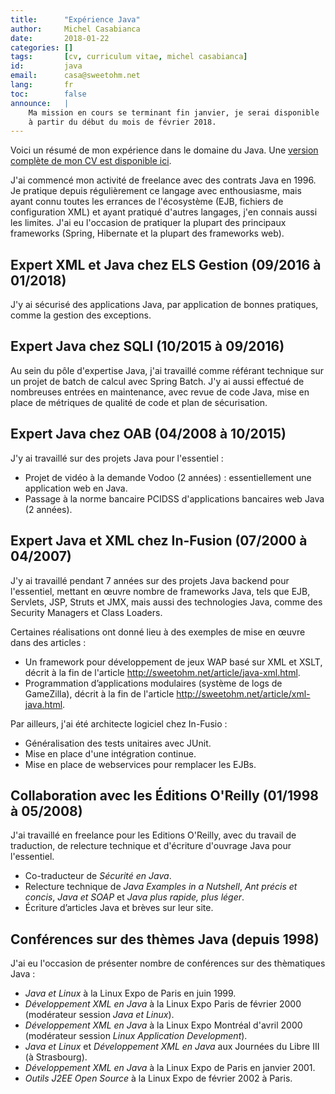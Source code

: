 ```yaml
---
title:      "Expérience Java"
author:     Michel Casabianca
date:       2018-01-22
categories: []
tags:       [cv, curriculum vitae, michel casabianca]
id:         java
email:      casa@sweetohm.net
lang:       fr
toc:        false
announce:   |
    Ma mission en cours se terminant fin janvier, je serai disponible
    à partir du début du mois de février 2018.
---
```


Voici un résumé de mon expérience dans le domaine du Java. Une [version complète de mon CV est disponible ici](http://sweetohm.net/resume/resume.html).

<!--more-->

J'ai commencé mon activité de freelance avec des contrats Java en 1996. Je pratique depuis régulièrement ce langage avec enthousiasme, mais ayant connu toutes les errances de l'écosystème (EJB, fichiers de configuration XML) et ayant pratiqué d'autres langages, j'en connais aussi les limites. J'ai eu l'occasion de pratiquer la plupart des principaux frameworks (Spring, Hibernate et la plupart des frameworks web).

Expert XML et Java chez ELS Gestion (09/2016 à 01/2018)
-------------------------------------------------------

J'y ai sécurisé des applications Java, par application de bonnes pratiques, comme la gestion des exceptions.

Expert Java chez SQLI (10/2015 à 09/2016)
-----------------------------------------

Au sein du pôle d'expertise Java, j'ai travaillé comme référant technique sur un projet de batch de calcul avec Spring Batch. J'y ai aussi effectué de nombreuses entrées en maintenance, avec revue de code Java, mise en place de métriques de qualité de code et plan de sécurisation.

Expert Java chez OAB (04/2008 à 10/2015)
----------------------------------------

J'y ai travaillé sur des projets Java pour l'essentiel :

- Projet de vidéo à la demande Vodoo (2 années) : essentiellement une application web en Java.
- Passage à la norme bancaire PCIDSS d'applications bancaires web Java (2 années).

Expert Java et XML chez In-Fusion (07/2000 à 04/2007)
-----------------------------------------------------

J'y ai travaillé pendant 7 années sur des projets Java backend pour l'essentiel, mettant en œuvre nombre de frameworks Java, tels que EJB, Servlets, JSP, Struts et JMX, mais aussi des technologies Java, comme des Security Managers et Class Loaders.

Certaines réalisations ont donné lieu à des exemples de mise en œuvre dans des articles :

- Un framework pour développement de jeux WAP basé sur XML et XSLT, décrit à la fin de l'article <http://sweetohm.net/article/java-xml.html>.
- Programmation d’applications modulaires (système de logs de GameZilla), décrit à la fin de l'article <http://sweetohm.net/article/xml-java.html>.

Par ailleurs, j'ai été architecte logiciel chez In-Fusio :

- Généralisation des tests unitaires avec JUnit.
- Mise en place d'une intégration continue.
- Mise en place de webservices pour remplacer les EJBs.

Collaboration avec les Éditions O'Reilly (01/1998 à 05/2008)
------------------------------------------------------------

J'ai travaillé en freelance pour les Editions O'Reilly, avec du travail de traduction, de relecture technique et d'écriture d'ouvrage Java pour l'essentiel.

- Co-traducteur de *Sécurité en Java*.
- Relecture technique de *Java Examples in a Nutshell*, *Ant précis et concis*, *Java et SOAP* et *Java plus rapide, plus léger*.
- Écriture d’articles Java et brèves sur leur site.

Conférences sur des thèmes Java (depuis 1998)
---------------------------------------------

J'ai eu l'occasion de présenter nombre de conférences sur des thèmatiques Java :

- *Java et Linux* à la Linux Expo de Paris en juin 1999.
- *Développement XML en Java* à la Linux Expo Paris de février 2000 (modérateur session *Java et Linux*).
- *Développement XML en Java* à la Linux Expo Montréal d'avril 2000 (modérateur session *Linux Application Development*).
- *Java et Linux* et *Développement XML en Java* aux Journées du Libre III (à Strasbourg).
- *Développement XML en Java* à la Linux Expo de Paris en janvier 2001.
- *Outils J2EE Open Source* à la Linux Expo de février 2002 à Paris.
